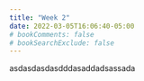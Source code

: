 ```yaml
---
title: "Week 2"
date: 2022-03-05T16:06:40-05:00
# bookComments: false
# bookSearchExclude: false
---
```

asdasdasdasdddasaddadsassada